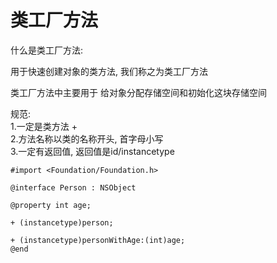 # 类工厂方法

什么是类工厂方法:  

 用于快速创建对象的类方法, 我们称之为类工厂方法  
 
 类工厂方法中主要用于 给对象分配存储空间和初始化这块存储空间
 
 规范:  
 1.一定是类方法 +  
 2.方法名称以类的名称开头, 首字母小写  
 3.一定有返回值, 返回值是id/instancetype  
 ```
#import <Foundation/Foundation.h>

@interface Person : NSObject

@property int age;

+ (instancetype)person;

+ (instancetype)personWithAge:(int)age;
@end
 ```
